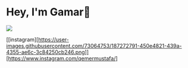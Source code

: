 # Hey, I'm Gamar👋
<img src="{https://img.shields.io/badge/LinkedIn-0077B5?style=for-the-badge&logo=linkedin&logoColor=white}" />



[[instagram][https://user-images.githubusercontent.com/73064753/187272791-450e4821-439a-4355-ae6c-3c84250cb246.png]][https://www.instagram.com/qemermustafa/]


